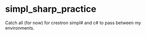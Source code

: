 # simpl_sharp_practice

Catch all (for now) for crestron simpl# and c# to pass between my environments.
